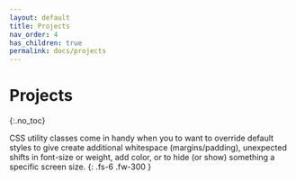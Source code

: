 ```yaml
---
layout: default
title: Projects
nav_order: 4
has_children: true
permalink: docs/projects
---
```


# Projects
{:.no_toc}

CSS utility classes come in handy when you to want to override default styles to give create additional whitespace (margins/padding), unexpected shifts in font-size or weight, add color, or to hide (or show) something a specific screen size.
{: .fs-6 .fw-300 }
